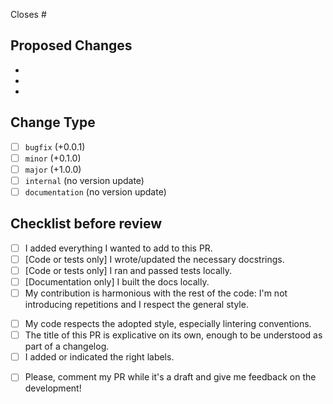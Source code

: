 <!-- Write all the issues that are linked to this one. -->
<!-- If this PR is enough to close them you can write something like "Closes #314 and closes #42" -->
<!-- If it just reference them without solving them, you can add something like "References #112" -->
Closes #

<!-- Add here a short description of the PR content -->


## Proposed Changes
<!-- List here major points of changes, so that the reviewers can have a bit more context while looking at your work! -->
  -
  -
  -

## Change Type
<!-- You can indicate the type of change you think your pull request is -->
- [ ] `bugfix` (+0.0.1)
- [ ] `minor` (+0.1.0)
- [ ] `major`  (+1.0.0)
- [ ] `internal` (no version update)
- [ ] `documentation` (no version update)

## Checklist before review
<!-- If this section is not clear, please read this part of the dodcs: https://phys2bids.readthedocs.io/en/latest/contributorfile.html#pr -->
<!-- You're invited to open a draft PR ASAP, but before marking it "open" for Reviews, check that you did the following: -->
- [ ] I added everything I wanted to add to this PR.
- [ ] \[Code or tests only\] I wrote/updated the necessary docstrings.
- [ ] \[Code or tests only\] I ran and passed tests locally.
- [ ] \[Documentation only\] I built the docs locally.
- [ ] My contribution is harmonious with the rest of the code: I'm not introducing repetitions and I respect the general style.
<!-- "General style" indicate those non-mandatory rules such as `'` instead of `"` and these sort of things -->
- [ ] My code respects the adopted style, especially lintering conventions.
- [ ] The title of this PR is explicative on its own, enough to be understood as part of a changelog.
- [ ] I added or indicated the right labels.
<!-- If you want, you can ask for reviews on a draft PR -->
- [ ] Please, comment my PR while it's a draft and give me feedback on the development!